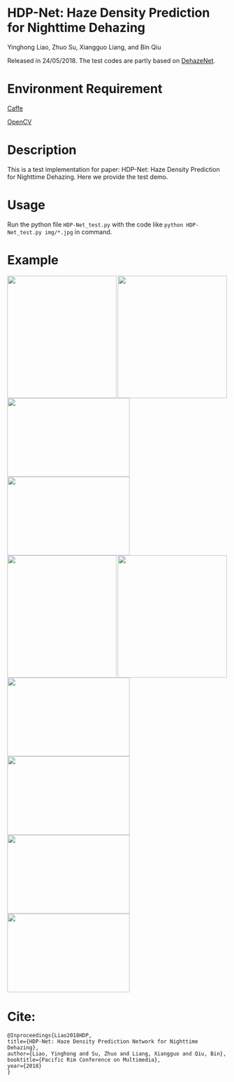 # HDP-Net: Haze Density Prediction for Nighttime Dehazing
Yinghong Liao, Zhuo Su, Xiangguo Liang, and Bin Qiu 

Released in 24/05/2018. The test codes are partly based on [DehazeNet](https://github.com/zlinker/DehazeNet).

# Environment Requirement
[Caffe](https://github.com/BVLC/caffe)

[OpenCV](https://opencv.org/)

# Description
This is a test implementation for paper: HDP-Net: Haze Density Prediction for Nighttime Dehazing. Here we provide the test demo.

# Usage
Run the python file <code>HDP-Net_test.py</code> with the code like <code>python HDP-Net_test.py img/*.jpg</code> in command. 

# Example
<img src="https://github.com/nicholasly/HDP-Net/blob/master/img/01.jpg" width="250px" height="280px" align=left />
<img src="https://github.com/nicholasly/HDP-Net/blob/master/result/Dehaze_01.jpg" width="250px" height="280px" align=right/>

<img src="https://github.com/nicholasly/HDP-Net/blob/master/img/02.bmp" width="280px" height="180px" align=left />
<img src="https://github.com/nicholasly/HDP-Net/blob/master/result/Dehaze_02.bmp" width="280px" height="180px" align=right/>

<img src="https://github.com/nicholasly/HDP-Net/blob/master/img/03.jpeg" width="250px" height="280px" align=left />
<img src="https://github.com/nicholasly/HDP-Net/blob/master/result/Dehaze_03.jpeg" width="250px" height="280px" align=right/>

<img src="https://github.com/nicholasly/HDP-Net/blob/master/img/04.bmp" width="280px" height="180px" align=left />
<img src="https://github.com/nicholasly/HDP-Net/blob/master/result/Dehaze_04.jpg" width="280px" height="180px" align=right/>

<img src="https://github.com/nicholasly/HDP-Net/blob/master/img/05.bmp" width="280px" height="180px" align=left />
<img src="https://github.com/nicholasly/HDP-Net/blob/master/result/Dehaze_05.bmp" width="280px" height="180px" align=right/>

# Cite:

    @Inproceedings{Liao2018HDP,
    title={HDP-Net: Haze Density Prediction Network for Nighttime Dehazing},
    author={Liao, Yinghong and Su, Zhuo and Liang, Xiangguo and Qiu, Bin},
    booktitle={Pacific Rim Conference on Multimedia},
    year={2018}
    }
